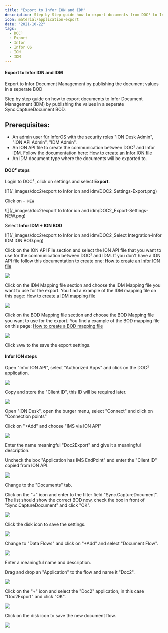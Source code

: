 ```yaml
---
title: "Export to Infor ION and IDM"
description: Step by Step guide how to export documents from DOC² to Infor Document Management (IDM) with publishing the values in a seperate Sync.CaptureDocument BOD.
icon: material/application-export
date: "2021-10-22"
tags:
  - DOC²
  - Export
  - Infor
  - Infor OS
  - ION
  - IDM
---
```


#### Export to Infor ION and IDM

Export to Infor Document Management by publishing the document values in a seperate BOD

Step by step guide on how to export documents to Infor Document Management (IDM) by publishing the values in a seperate Sync.CaptureDocument BOD.

## **Prerequisites:**

- An admin user für InforOS with the security roles "ION Desk Admin", "ION API Admin", "IDM Admin".
- An ION API file to create the communication between DOC² and Infor IDM. Follow the documentation here: [How to create an Infor ION file](/doc2/export/create-a-infor-ion-file/)
- An IDM document type where the documents will be exported to.

#### DOC² steps

Login to DOC², click on settings and select **Export**.

![](/_images/doc2/export to Infor ion and idm/DOC2_Settings-Export.png)


Click on `+ NEW`

![](/_images/doc2/export to Infor ion and idm/DOC2_Export-Settings-NEW.png)


Select **Infor IDM + ION BOD**

![](/_images/doc2/export to Infor ion and idm/DOC2_Select Integration-Infor IDM ION BOD.png)

Click on the ION API File section and select the ION API file that you want to use for the communication between DOC² and IDM. If you don't have a ION API file follow this documentation to create one: [How to create an Infor ION file](/doc2/export/create-a-infor-ion-file/)

![](/_images/doc2/image-32-1024x347.png)

Click on the IDM Mapping file section and choose the IDM Mapping file you want to use for the export.
You find a example of the IDM mapping file on this page: [How to create a IDM mapping file](/doc2/export/how-to-create-a-idm-mapping-file/)

![](/_images/doc2/image-33-1024x344.png)

Click on the BOD Mapping file section and choose the BOD Mapping file you want to use for the export.
You find a example of the BOD mapping file on this page: [How to create a BOD mapping file](/doc2/export/how-to-create-a-bod-mapping-file/)

![](/_images/doc2/image-34-1024x343.png)

Click `SAVE` to the save the export settings.

#### Infor ION steps

Open "Infor ION API", select "Authorized Apps" and click on the DOC² application.

![](/_images/doc2/image-35.png)

Copy and store the "Client ID", this ID will be required later.

![](/_images/doc2/image-36.png)

Open "ION Desk", open the burger menu, select "Connect" and click on "Connection points"

Click on "+Add" and choose "IMS via ION API"

![](/_images/doc2/image-37.png)

Enter the name meaningful "Doc2Export" and give it a meaningful description.

Uncheck the box "Application has IMS EndPoint" and enter the "Client ID" copied from ION API.

![](/_images/doc2/image-39-1024x438.png)

Change to the "Documents" tab.

Click on the "+" icon and enter to the filter field "Sync.CaptureDocument". The list should show the correct BOD now, check the box in front of "Sync.CaptureDocument" and click "OK".

![](/_images/doc2/image-40-1024x944.png)

Click the disk icon to save the settings.

![](/_images/doc2/image-41.png)

Change to "Data Flows" and click on "+Add" and select "Document Flow".

![](/_images/doc2/image-43.png)

Enter a meaningful name and description.

Drag and drop an "Application" to the flow and name it "Doc2".

![](/_images/doc2/image-44.png)

Click on the "+" icon and select the "Doc2" application, in this case "Doc2Export" and click "OK".

![](/_images/doc2/image-45.png)

Click on the disk icon to save the new document flow.

![](/_images/doc2/image-46.png)
